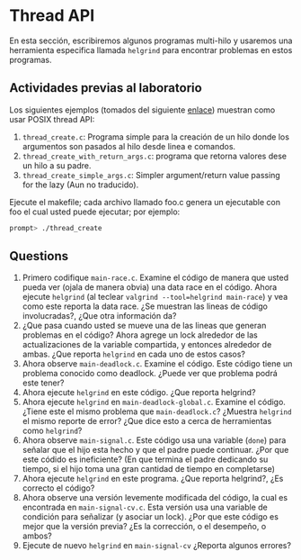 # Thread API # 

En esta sección, escribiremos algunos programas multi-hilo y usaremos una herramienta especifica llamada ```helgrind``` para encontrar problemas en estos programas. 

## Actividades previas al laboratorio ##

Los siguientes ejemplos (tomados del siguiente [enlace](https://github.com/remzi-arpacidusseau/ostep-code/tree/master/threads-api)) muestran como usar POSIX thread API:
1. ```thread_create.c```: Programa simple para la creación de un hilo donde los argumentos son pasados al hilo desde linea e comandos.
2. ```thread_create_with_return_args.c```: programa que retorna valores dese un hilo a su padre.
3. ```thread_create_simple_args.c```: Simpler argument/return value passing for the lazy (Aun no traducido).

Ejecute el makefile; cada archivo llamado foo.c genera un ejecutable con foo el cual usted puede ejecutar; por ejemplo:

```bash
prompt> ./thread_create
```
## Questions ##

1. Primero codifique ```main-race.c```. Examine el código de manera que usted pueda ver (ojala de manera obvia) una data race en el código. Ahora ejecute ```helgrind``` (al teclear ```valgrind --tool=helgrind main-race```) y vea como este reporta la data race. ¿Se muestran las lineas de código involucradas?, ¿Que otra información da?
2. ¿Que pasa cuando usted se mueve una de las lineas que generan problemas en el código? Ahora agrege un lock alrededor de las actualizaciones de la variable compartida, y entonces alrededor de ambas. ¿Que reporta ```helgrind``` en cada uno de estos casos?
3. Ahora observe ```main-deadlock.c```. Examine el código. Este código tiene un problema conocido como deadlock. ¿Puede ver que problema podrá este tener?
4. Ahora ejecute ```helgrind``` en este código. ¿Que reporta helgrind?
5. Ahora ejecute ```helgrind``` en ```main-deadlock-global.c```. Examine el código. ¿Tiene este el mismo problema que ```main-deadlock.c```? ¿Muestra ```helgrind``` el mismo reporte de error? ¿Que dice esto a cerca de herramientas como ```helgrind```?
6. Ahora observe ```main-signal.c```. Este código usa una variable (```done```) para señalar que el hijo esta hecho y que el padre puede continuar. ¿Por que este códido es ineficiente? (En que termina el padre dedicando su tiempo, si el hijo toma una gran cantidad de tiempo en completarse)
7. Ahora ejecute ```helgrind``` en este programa. ¿Que reporta helgrind?, ¿Es correcto el código?
8. Ahora observe una versión levemente modificada del código, la cual es encontrada en ```main-signal-cv.c```. Esta versión usa una variable de condición para señalizar (y asociar un lock). ¿Por que este código es mejor que la versión previa? ¿Es la corrección, o el desempeño, o ambos?
9. Ejecute de nuevo ```helgrind``` en ```main-signal-cv``` ¿Reporta algunos errores?
